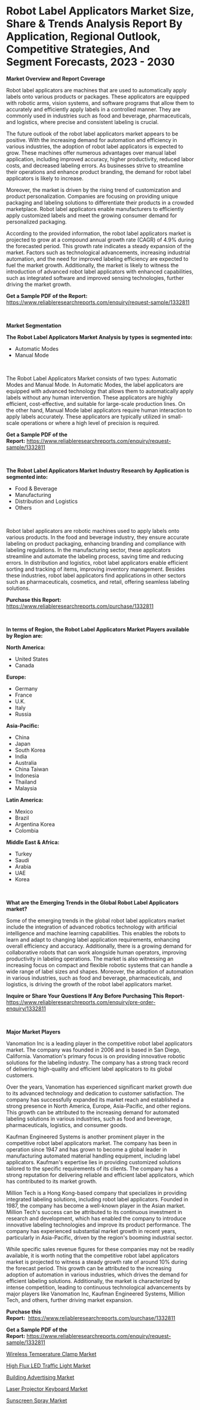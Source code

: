 <p><h1>Robot Label Applicators Market Size, Share & Trends Analysis Report By Application, Regional Outlook, Competitive Strategies, And Segment Forecasts, 2023 - 2030</h1></p><p><strong>Market Overview and Report Coverage</strong></p>
<p><p>Robot label applicators are machines that are used to automatically apply labels onto various products or packages. These applicators are equipped with robotic arms, vision systems, and software programs that allow them to accurately and efficiently apply labels in a controlled manner. They are commonly used in industries such as food and beverage, pharmaceuticals, and logistics, where precise and consistent labeling is crucial.</p><p>The future outlook of the robot label applicators market appears to be positive. With the increasing demand for automation and efficiency in various industries, the adoption of robot label applicators is expected to grow. These machines offer numerous advantages over manual label application, including improved accuracy, higher productivity, reduced labor costs, and decreased labeling errors. As businesses strive to streamline their operations and enhance product branding, the demand for robot label applicators is likely to increase.</p><p>Moreover, the market is driven by the rising trend of customization and product personalization. Companies are focusing on providing unique packaging and labeling solutions to differentiate their products in a crowded marketplace. Robot label applicators enable manufacturers to efficiently apply customized labels and meet the growing consumer demand for personalized packaging.</p><p>According to the provided information, the robot label applicators market is projected to grow at a compound annual growth rate (CAGR) of 4.9% during the forecasted period. This growth rate indicates a steady expansion of the market. Factors such as technological advancements, increasing industrial automation, and the need for improved labeling efficiency are expected to fuel the market growth. Additionally, the market is likely to witness the introduction of advanced robot label applicators with enhanced capabilities, such as integrated software and improved sensing technologies, further driving the market growth.</p></p>
<p><strong>Get a Sample PDF of the Report:</strong> <a href="https://www.reliableresearchreports.com/enquiry/request-sample/1332811">https://www.reliableresearchreports.com/enquiry/request-sample/1332811</a></p>
<p>&nbsp;</p>
<p><strong>Market Segmentation</strong></p>
<p><strong>The Robot Label Applicators Market Analysis by types is segmented into:</strong></p>
<p><ul><li>Automatic Modes</li><li>Manual Mode</li></ul></p>
<p>&nbsp;</p>
<p><p>The Robot Label Applicators Market consists of two types: Automatic Modes and Manual Mode. In Automatic Modes, the label applicators are equipped with advanced technology that allows them to automatically apply labels without any human intervention. These applicators are highly efficient, cost-effective, and suitable for large-scale production lines. On the other hand, Manual Mode label applicators require human interaction to apply labels accurately. These applicators are typically utilized in small-scale operations or where a high level of precision is required.</p></p>
<p><strong>Get a Sample PDF of the Report:</strong>&nbsp;<a href="https://www.reliableresearchreports.com/enquiry/request-sample/1332811">https://www.reliableresearchreports.com/enquiry/request-sample/1332811</a></p>
<p>&nbsp;</p>
<p><strong>The Robot Label Applicators Market Industry Research by Application is segmented into:</strong></p>
<p><ul><li>Food & Beverage</li><li>Manufacturing</li><li>Distribution and Logistics</li><li>Others</li></ul></p>
<p>&nbsp;</p>
<p><p>Robot label applicators are robotic machines used to apply labels onto various products. In the food and beverage industry, they ensure accurate labeling on product packaging, enhancing branding and compliance with labeling regulations. In the manufacturing sector, these applicators streamline and automate the labeling process, saving time and reducing errors. In distribution and logistics, robot label applicators enable efficient sorting and tracking of items, improving inventory management. Besides these industries, robot label applicators find applications in other sectors such as pharmaceuticals, cosmetics, and retail, offering seamless labeling solutions.</p></p>
<p><strong>Purchase this Report:</strong>&nbsp; <a href="https://www.reliableresearchreports.com/purchase/1332811">https://www.reliableresearchreports.com/purchase/1332811</a></p>
<p>&nbsp;</p>
<p><strong>In terms of Region, the Robot Label Applicators Market Players available by Region are:</strong></p>
<p>
    <p> <strong> North America: </strong>
        <ul>
            <li>United States</li>
            <li>Canada</li>
        </ul>
        </p> 
    <p> <strong> Europe: </strong>
        <ul>
            <li>Germany</li>
            <li>France</li>
            <li>U.K.</li>
            <li>Italy</li>
            <li>Russia</li>
        </ul>
        </p> 
    <p> <strong> Asia-Pacific: </strong>
        <ul>
            <li>China</li>
            <li>Japan</li>
            <li>South Korea</li>
            <li>India</li>
            <li>Australia</li>
            <li>China Taiwan</li>
            <li>Indonesia</li>
            <li>Thailand</li>
            <li>Malaysia</li>
        </ul>
        </p> 
    <p> <strong> Latin America: </strong>
        <ul>
            <li>Mexico</li>
            <li>Brazil</li>
            <li>Argentina Korea</li>
            <li>Colombia</li>
        </ul>
        </p> 
    <p> <strong> Middle East & Africa: </strong>
        <ul>
            <li>Turkey</li>
            <li>Saudi</li>
            <li>Arabia</li>
            <li>UAE</li>
            <li>Korea</li>
        </ul>
    </p>
    </p>
<p>&nbsp;</p>
<p><strong>What are the Emerging Trends in the Global Robot Label Applicators market?</strong></p>
<p><p>Some of the emerging trends in the global robot label applicators market include the integration of advanced robotics technology with artificial intelligence and machine learning capabilities. This enables the robots to learn and adapt to changing label application requirements, enhancing overall efficiency and accuracy. Additionally, there is a growing demand for collaborative robots that can work alongside human operators, improving productivity in labeling operations. The market is also witnessing an increasing focus on compact and flexible robotic systems that can handle a wide range of label sizes and shapes. Moreover, the adoption of automation in various industries, such as food and beverage, pharmaceuticals, and logistics, is driving the growth of the robot label applicators market.</p></p>
<p><strong>Inquire or Share Your Questions If Any Before Purchasing This Report</strong>- <a href="https://www.reliableresearchreports.com/enquiry/pre-order-enquiry/1332811">https://www.reliableresearchreports.com/enquiry/pre-order-enquiry/1332811</a></p>
<p>&nbsp;</p>
<p><strong>Major Market Players</strong></p>
<p><p>Vanomation Inc is a leading player in the competitive robot label applicators market. The company was founded in 2006 and is based in San Diego, California. Vanomation's primary focus is on providing innovative robotic solutions for the labeling industry. The company has a strong track record of delivering high-quality and efficient label applicators to its global customers.</p><p>Over the years, Vanomation has experienced significant market growth due to its advanced technology and dedication to customer satisfaction. The company has successfully expanded its market reach and established a strong presence in North America, Europe, Asia-Pacific, and other regions. This growth can be attributed to the increasing demand for automated labeling solutions in various industries, such as food and beverage, pharmaceuticals, logistics, and consumer goods.</p><p>Kaufman Engineered Systems is another prominent player in the competitive robot label applicators market. The company has been in operation since 1947 and has grown to become a global leader in manufacturing automated material handling equipment, including label applicators. Kaufman's expertise lies in providing customized solutions tailored to the specific requirements of its clients. The company has a strong reputation for delivering reliable and efficient label applicators, which has contributed to its market growth.</p><p>Million Tech is a Hong Kong-based company that specializes in providing integrated labeling solutions, including robot label applicators. Founded in 1987, the company has become a well-known player in the Asian market. Million Tech's success can be attributed to its continuous investment in research and development, which has enabled the company to introduce innovative labeling technologies and improve its product performance. The company has experienced substantial market growth in recent years, particularly in Asia-Pacific, driven by the region's booming industrial sector.</p><p>While specific sales revenue figures for these companies may not be readily available, it is worth noting that the competitive robot label applicators market is projected to witness a steady growth rate of around 10% during the forecast period. This growth can be attributed to the increasing adoption of automation in various industries, which drives the demand for efficient labeling solutions. Additionally, the market is characterized by intense competition, leading to continuous technological advancements by major players like Vanomation Inc, Kaufman Engineered Systems, Million Tech, and others, further driving market expansion.</p></p>
<p><strong>Purchase this Report:</strong>&nbsp;&nbsp;<a href="https://www.reliableresearchreports.com/purchase/1332811">https://www.reliableresearchreports.com/purchase/1332811</a></p>
<p></p>
<p><strong>Get a Sample PDF of the Report:</strong>&nbsp;<a href="https://www.reliableresearchreports.com/enquiry/request-sample/1332811">https://www.reliableresearchreports.com/enquiry/request-sample/1332811</a></p>
<p><p><a href="https://www.linkedin.com/pulse/wireless-temperature-clamp-market-share-amp-new-trends-analysis-oki1c/">Wireless Temperature Clamp Market</a></p><p><a href="https://www.linkedin.com/pulse/high-flux-led-traffic-light-market-research-report-unlocks-xw8bc/">High Flux LED Traffic Light Market</a></p><p><a href="https://medium.com/@lowellgreen2023/building-advertising-market-research-report-its-history-and-forecast-2023-to-2030-45289ef49815">Building Advertising Market</a></p><p><a href="https://medium.com/@loriwatson1948/laser-projector-keyboard-market-size-growth-forecast-2023-2030-f43d8037c640">Laser Projector Keyboard Market</a></p><p><a href="https://github.com/Krish2023na/Market-Research-Report-List-1/blob/main/sunscreen-spray-market.md">Sunscreen Spray Market</a></p></p>